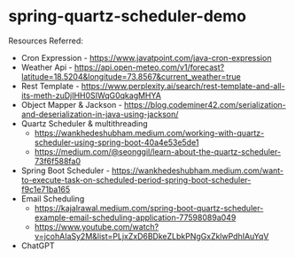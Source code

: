 # spring-quartz-scheduler-demo
Resources Referred:
- Cron Expression - https://www.javatpoint.com/java-cron-expression
- Weather Api - https://api.open-meteo.com/v1/forecast?latitude=18.5204&longitude=73.8567&current_weather=true
- Rest Template - https://www.perplexity.ai/search/rest-template-and-all-its-meth-zuDjIHH0SIWqG0qkagMHYA
- Object Mapper & Jackson - https://blog.codeminer42.com/serialization-and-deserialization-in-java-using-jackson/
- Quartz Scheduler & multithreading
  - https://wankhedeshubham.medium.com/working-with-quartz-scheduler-using-spring-boot-40a4e53e5de1
  - https://medium.com/@seonggil/learn-about-the-quartz-scheduler-73f6f588fa0
- Spring Boot Scheduler - https://wankhedeshubham.medium.com/want-to-execute-task-on-scheduled-period-spring-boot-scheduler-f9c1e71ba165
- Email Scheduling
  - https://kajalrawal.medium.com/spring-boot-quartz-scheduler-example-email-scheduling-application-77598089a049
  - https://www.youtube.com/watch?v=jcohAIaSy2M&list=PLjxZxD6BDkeZLbkPNgGxZklwPdhIAuYqV
- ChatGPT
